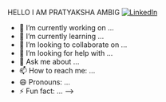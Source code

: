 HELLO I AM PRATYAKSHA AMBIG
[![LinkedIn](https://img.shields.io/badge/linkedin-blue.svg?&style=for-the-badge&logo=linkedin&logoColor=white)](https://www.linkedin.com/in/pratyaksha-ambig-1b3883225/)&nbsp;


- 🔭 I’m currently working on ...
- 🌱 I’m currently learning ...
- 👯 I’m looking to collaborate on ...
- 🤔 I’m looking for help with ...
- 💬 Ask me about ...
- 📫 How to reach me: ...
- 😄 Pronouns: ...
- ⚡ Fun fact: ...
-->
